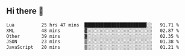 ## Hi there 👋
<!--START_SECTION:waka-->

```txt
Lua          25 hrs 47 mins  ███████████████████████░░   91.71 %
XML          48 mins         ▓░░░░░░░░░░░░░░░░░░░░░░░░   02.87 %
Other        39 mins         ▓░░░░░░░░░░░░░░░░░░░░░░░░   02.35 %
JSON         23 mins         ▒░░░░░░░░░░░░░░░░░░░░░░░░   01.38 %
JavaScript   20 mins         ▒░░░░░░░░░░░░░░░░░░░░░░░░   01.21 %
```

<!--END_SECTION:waka-->
